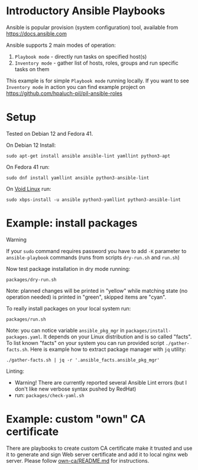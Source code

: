 # Introductory Ansible Playbooks

Ansible is popular provision (system configuration) tool, available from https://docs.ansible.com

Ansible supports 2 main modes of operation:

1. `Playbook mode` - directly run tasks on specified host(s)
2. `Inventory mode` - gather list of hosts, roles, groups and run specific tasks on them

This example is for simple `Playbook mode` running locally. If you want to see
`Inventory mode` in action you can find example project on
https://github.com/hpaluch-pil/pil-ansible-roles

# Setup

Tested on Debian 12 and Fedora 41.

On Debian 12 Install:
```shell
sudo apt-get install ansible ansible-lint yamllint python3-apt
```

On Fedora 41 run:
```shell
sudo dnf install yamllint ansible python3-ansible-lint
```

On [Void Linux](https://voidlinux.org/) run:
```shell
sudo xbps-install -u ansible python3-yamllint python3-ansible-lint
```

# Example: install packages

> [!WARNING]
> If your `sudo` command requires password you have to add `-K` parameter to `ansible-playbook` commands
> (runs from scripts `dry-run.sh` and `run.sh`)

Now test package installation in dry mode running:
```shell
packages/dry-run.sh
```

Note: planned changes will be printed in "yellow" while matching state (no
operation needed) is printed in "green", skipped items are "cyan".

To really install packages on your local system run:

```shell
packages/run.sh
```

Note: you can notice variable `ansible_pkg_mgr` in
`packages/install-packages.yaml`. It depends on your Linux distribution and is
so called "facts". To list known "facts" on your system you can run provided
script `./gather-facts.sh`. Here is example how to extract package manager with
`jq` utility:

```shell
./gather-facts.sh | jq -r '.ansible_facts.ansible_pkg_mgr'
```

Linting:
- Warning! There are currently reported several Ansible Lint errors (but I don't like new verbose syntax pushed by RedHat)
- run: `packages/check-yaml.sh`

# Example: custom "own" CA certificate

There are playbooks to create custom CA certificate make it trusted and use it
to generate and sign Web server certificate and add it to local nginx web
server.  Please follow [own-ca/README.md](own-ca/README.md) for instructions.


